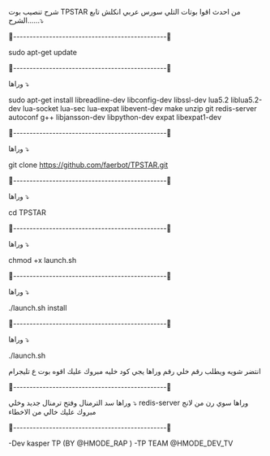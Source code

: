 شرح تنصيب بوت TPSTAR
من احدث اقوا بوتات التلي 
سورس عربي انكلش
تابع الشرح......⤵️

🔺-----------------------------------------------🔻

sudo apt-get update

🔺-----------------------------------------------🔻

وراها ⤵️

sudo apt-get install libreadline-dev libconfig-dev libssl-dev lua5.2 liblua5.2-dev lua-socket lua-sec lua-expat libevent-dev make unzip git redis-server autoconf g++ libjansson-dev libpython-dev expat libexpat1-dev

🔺-----------------------------------------------🔻

وراها ⤵️

git clone https://github.com/faerbot/TPSTAR.git

🔺-----------------------------------------------🔻

وراها ⤵️

cd TPSTAR

🔺-----------------------------------------------🔻

وراها ⤵️

chmod +x launch.sh

🔺-----------------------------------------------🔻

وراها ⤵️

./launch.sh install

🔺-----------------------------------------------🔻

وراها ⤵️

./launch.sh

انتضر شويه ويطلب رقم خلي رقم وراها يجي كود خليه مبروك عليك اقوه بوت ع تليجرام

🔺-----------------------------------------------🔻

وراها سد الترمنال وفتح ترمنال جديد وخلي ⤵️
redis-server
وراها سوي رن من لانج مبروك عليك خالي من الاخطاء 

🔺-----------------------------------------------🔻

-Dev kasper TP (BY @HMODE_RAP )
-TP TEAM @HMODE_DEV_TV
